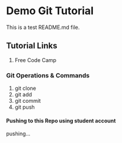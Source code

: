 # Demo Git Tutorial

This is a test README.md file.

## Tutorial Links

1. Free Code Camp

### Git Operations & Commands

1. git clone
2. git add
3. git commit
4. git push

#### Pushing to this Repo using student account

pushing...
